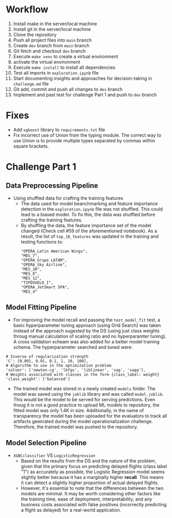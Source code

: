 
# Workflow
1. Install make in the server/local machine
2. Install git in the server/local machine
3. Clone the repository
4. Push all project files into `main` branch
5. Create `dev` branch from `main` branch
6. Git fetch and checkout `dev` branch
7. Execute `make venv` to create a virtual environment
8. activate the virtual environment
9. Execute `make install` to install all dependencies
10. Test all imports in `exploration.ipynb` file
11. Start documenting insights and approaches for decision-taking in `challenge.md` file
12. Git add, commit and push all changes to `dev` branch
13. Implement and past test for challenge Part 1 and push to `dev` branch

# Fixes
* Add `xgboost` library to `requirements.txt` file
* Fix incorrect use of Union from the typing module. The correct way to use Union is to provide multiple types separated by commas within square brackets.

# Challenge Part 1
## Data Preprocessing Pipeline
* Using shuffled data for crafting the training features
  * The data used for model beanchmarking and feature importance detection in the `exploration.ipynb` file was not shuffled. This could lead to a biased model. To fix this, the data was shuffled before crafting the training features.
  * By shuffling the data, the feature importance set of the model changed (Check cell #59 of the aforementioned notebook). As a result, the list of `top_10_features` was updated in the training and testing functions to:
    ```
    "OPERA_Latin American Wings", 
    "MES_7",
    "OPERA_Grupo LATAM",
    "OPERA_Sky Airline",
    "MES_10",
    "MES_8",
    "MES_12",
    "TIPOVUELO_I",
    "OPERA_JetSmart SPA",
    "MES_4"
    ```

## Model Fitting Pipeline
* For improving the model recall and passing the `test_model_fit` test, a basic hyperparameter tuning approach (using Grid Search) was taken instead of the approach sugested by the DS (using just class weights throug manual calculation of scaling ratio and no hyperparamter tuning). A cross validation scheam was also added for a better model training schema. The hyperparameter searched and tuned were:
```
# Inverse of regularization strength
'C': [0.001, 0.01, 0.1, 1, 10, 100],
# Algorithm to use in the optimization problem
'solver': ['newton-cg', 'lbfgs', 'liblinear', 'sag', 'saga'],
# Weights associated with classes in the form {class_label: weight}
'class_weight': ['balanced'] 
```
* The trained model was stored in a newly created `models` folder. The model was saved using the `joblib` library and was called `model.joblib`. This would be the model to be served for serving predictions. Even thoug it is not a good practice to upload ML models to repository, the fitted model was only 1.4K in size. Additionally, in the name of transparency the model has been uploaded for the evaluators to track all artifacts geenrated during the model operationalization challenge. Therefore, the trained model was pushed to the repository.

## Model Selection Pipeline
* `XGBCclassifier` VS `LogisticRegression`
  * Based on the results from the DS and the nature of the problem, given that the primary focus on predicting delayed flights (class label "1") as accurately as possible, the Logistic Regression model seems slightly better because it has a marginally higher __recall__. This means it can detect a slightly higher proportion of actual delayed flights.
  * However, it's essential to note that the differences between the two models are minimal. It may be worth considering other factors like the training time, ease of deployment, interpretability, and any business costs associated with false positives (incorrectly predicting a flight as delayed) for a real-world application.
 
